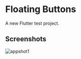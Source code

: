 # Floating Buttons

A new Flutter test project.

## Screenshots

![appshot1](https://user-images.githubusercontent.com/19915910/63760074-a14b7680-c8f9-11e9-9118-5a97065333c9.png)
